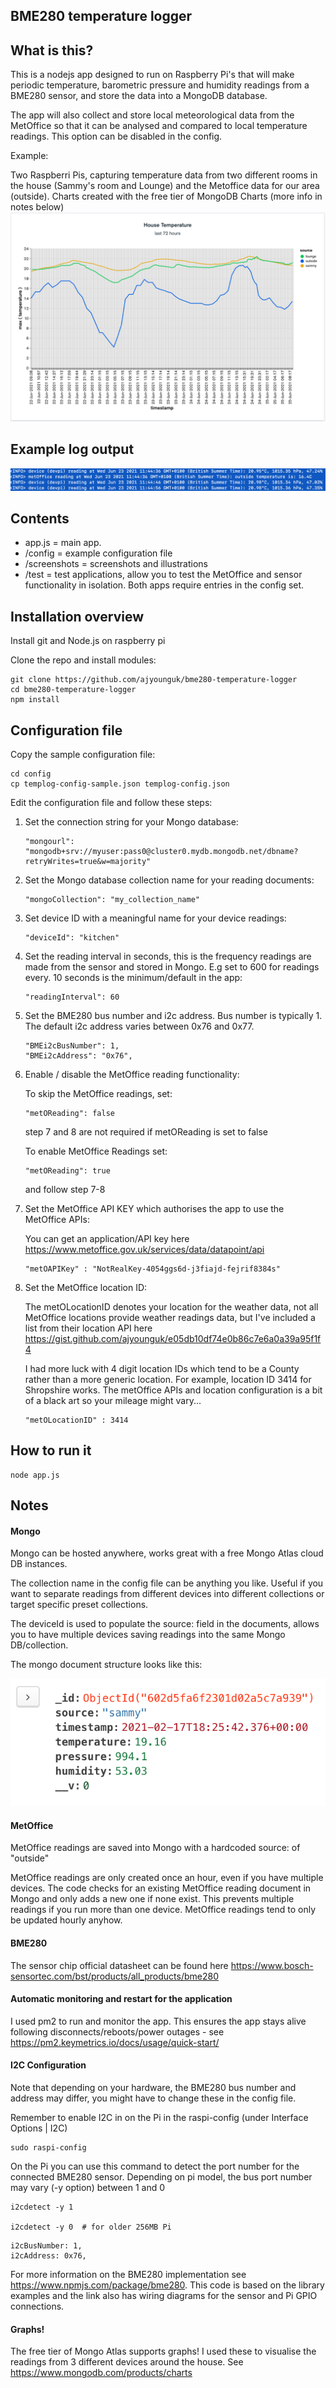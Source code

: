 ## BME280 temperature logger

## What is this?
This is a nodejs app designed to run on Raspberry Pi's that will make periodic temperature, barometric pressure and humidity readings from a BME280 sensor, and store the data into a MongoDB database. 

The app will also collect and store local meteorological data from the MetOffice so that it can be analysed and compared to local temperature readings. This option can be disabled in the config.

Example:

Two Raspberri Pis, capturing temperature data from two different rooms in the house (Sammy's room and Lounge) and the Metoffice data for our area (outside). Charts created with the free tier of MongoDB Charts (more info in notes below)
![mongoChart](/screenshots/mongoChart.png?raw=true)



## Example log output
![logs](/screenshots/logs.png?raw=true)


## Contents
- app.js = main app. 
- /config = example configuration file 
- /screenshots = screenshots and illustrations
- /test = test applications, allow you to test the MetOffice and sensor functionality in isolation. Both apps require entries in the config set.


## Installation overview
Install git and Node.js on raspberry pi

Clone the repo and install modules:

```
git clone https://github.com/ajyounguk/bme280-temperature-logger
cd bme280-temperature-logger
npm install
```

## Configuration file
Copy the sample configuration file:
```
cd config
cp templog-config-sample.json templog-config.json
```

Edit the configuration file and follow these steps:

1. Set the connection string for your Mongo database:
    ```
    "mongourl": "mongodb+srv://myuser:pass0@cluster0.mydb.mongodb.net/dbname?retryWrites=true&w=majority"
    ```



2. Set the Mongo database collection name for your reading documents:
    ```
    "mongoCollection": "my_collection_name"
    ```



3.  Set device ID with a meaningful name for your device readings:
    ```
    "deviceId": "kitchen"
    ```



4. Set the reading interval in seconds, this is the frequency readings are made from the sensor and stored in Mongo. E.g set to 600 for readings every. 10 seconds is the minimum/default in the app:
    ```
    "readingInterval": 60
    ```



5. Set the BME280 bus number and i2c address. Bus number is typically 1.  The default i2c address varies between 0x76 and 0x77. 
    ```
    "BMEi2cBusNumber": 1,
    "BMEi2cAddress": "0x76",
    ```
    

6. Enable / disable the MetOffice reading functionality:

    To skip the MetOffice readings, set: 
    ```
    "metOReading": false 
    ```   
    step 7 and 8 are not required if metOReading is set to false
   
    To enable MetOffice Readings set:
    ```
    "metOReading": true  
    ```
    and follow step 7-8



7. Set the MetOffice API KEY which authorises the app to use the MetOffice APIs:

    You can get an application/API key here https://www.metoffice.gov.uk/services/data/datapoint/api

    ```
    "metOAPIKey" : "NotRealKey-4054ggs6d-j3fiajd-fejrif8384s"
    ```



8. Set the MetOffice location ID:

    The metOLocationID denotes your location for the weather data, not all MetOffice locations provide weather readings data, but I've included a list from their location API here https://gist.github.com/ajyounguk/e05db10df74e0b86c7e6a0a39a95f1f4

    I had more luck with 4 digit location IDs which tend to be a County rather than a more generic location. For example, location ID 3414 for Shropshire works. The metOffice APIs and location configuration is a bit of a black art so your mileage might vary...

    ```
    "metOLocationID" : 3414
    ```



## How to run it
```
node app.js
```

## Notes

#### Mongo
Mongo can be hosted anywhere, works great with a free Mongo Atlas cloud DB instances.

The collection name in the config file can be anything you like. Useful if you want to separate readings from different devices into different collections or target specific preset collections.

The deviceId is used to populate the source: field in the documents, allows you to have multiple devices saving readings into the same Mongo DB/collection.

The mongo document structure looks like this:

![mongoDoc](/screenshots/mongoDoc.png?raw=true)

#### MetOffice

MetOffice readings are saved into Mongo with a hardcoded source: of "outside"

MetOffice readings are only created once an hour, even if you have multiple devices. The code checks for an existing MetOffice reading document in Mongo and only adds a new one if none exist. This prevents multiple readings if you run more than one device. MetOffice readings tend to only be updated hourly anyhow.


#### BME280 
The sensor chip official datasheet can be found here https://www.bosch-sensortec.com/bst/products/all_products/bme280


#### Automatic monitoring and restart for the application
I used pm2 to run and monitor the app. This ensures the app stays alive following disconnects/reboots/power outages - see https://pm2.keymetrics.io/docs/usage/quick-start/


#### I2C Configuration
Note that depending on your hardware, the BME280 bus number and address may differ, you might have to change these in the config file.

Remember to enable I2C in on the Pi in the raspi-config (under Interface Options | I2C)
```
sudo raspi-config
```

On the Pi you can use this command to detect the port number for the connected BME280 sensor. Depending on pi model, the bus port number may vary (-y option) between 1 and 0
```
i2cdetect -y 1 

i2cdetect -y 0  # for older 256MB Pi
```
```
i2cBusNumber: 1,
i2cAddress: 0x76,
```

For more information on the BME280 implementation see https://www.npmjs.com/package/bme280. This code is based on the library examples and the link also has wiring diagrams for the sensor and Pi GPIO connections.

#### Graphs!
The free tier of Mongo Atlas supports graphs! I used these to visualise the readings from 3 different devices around the house. See https://www.mongodb.com/products/charts





